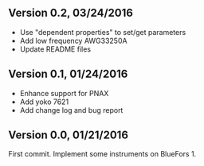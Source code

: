 ## Version 0.2, 03/24/2016
- Use "dependent properties" to set/get parameters
- Add low frequency AWG33250A
- Update README files

## Version 0.1, 01/24/2016
- Enhance support for PNAX
- Add yoko 7621
- Add change log and bug report

## Version 0.0, 01/21/2016 
First commit. Implement some instruments on BlueFors 1.
